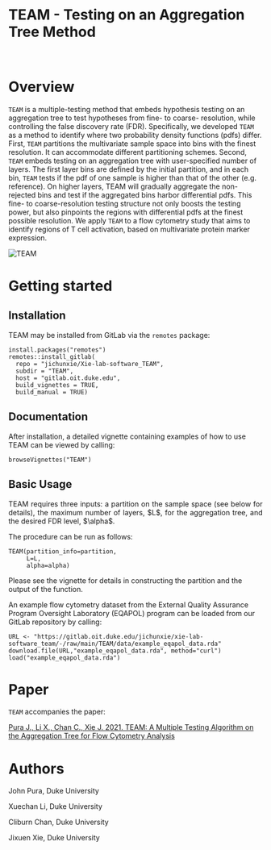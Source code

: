 # TEAM - Testing on an Aggregation Tree Method

&nbsp;

# Overview 

<p align="justify"> 

`TEAM` is a multiple-testing method that embeds hypothesis testing on an aggregation tree to test hypotheses from fine- to coarse- resolution, while controlling the false discovery rate (FDR). Specifically, we developed `TEAM` as a method to identify where two probability density functions (pdfs) differ. First, `TEAM` partitions the multivariate sample space into bins with the finest resolution. It can accommodate different partitioning schemes. Second, `TEAM` embeds testing on an aggregation tree with user-specified number of layers. The first layer bins are defined by the initial partition, and in each bin, `TEAM` tests if the pdf of one sample is higher than that of the other (e.g. reference). On higher layers, TEAM will gradually aggregate the non-rejected bins and test if the aggregated bins harbor differential pdfs. This fine- to coarse-resolution testing structure not only boosts the testing power, but also pinpoints the regions with differential pdfs at the finest possible resolution. We apply `TEAM` to a flow cytometry study that aims to identify regions of T cell activation, based on multivariate protein marker expression.
  
 </p>

![TEAM](/uploads/7475dbf686561699ebfc809904dd2d0d/TEAM.png)

# Getting started

## Installation

TEAM may be installed from GitLab via the `remotes` package:
  
```{r,eval=FALSE}
install.packages("remotes")
remotes::install_gitlab(
  repo = "jichunxie/Xie-lab-software_TEAM",
  subdir = "TEAM",
  host = "gitlab.oit.duke.edu",
  build_vignettes = TRUE,
  build_manual = TRUE)
```

## Documentation

After installation, a detailed vignette containing examples of how to use TEAM can be viewed by calling:
```{r,eval=FALSE}
browseVignettes("TEAM")
```

## Basic Usage
<p align="justify">
TEAM requires three inputs: a partition on the sample space (see below for details), the maximum number of layers, $L$, for the aggregation tree, and the desired FDR level, $\alpha$.

The procedure can be run as follows:
</p>
 
```{r, eval=FALSE}
TEAM(partition_info=partition,
     L=L,
     alpha=alpha)
```

Please see the vignette for details in constructing the partition and the output of the function.

An example flow cytometry dataset from the External Quality Assurance Program Oversight Laboratory (EQAPOL) program can be loaded from our GitLab repository by calling:

```{r, eval=FALSE}
URL <- "https://gitlab.oit.duke.edu/jichunxie/xie-lab-software_team/-/raw/main/TEAM/data/example_eqapol_data.rda"
download.file(URL,"example_eqapol_data.rda", method="curl")
load("example_eqapol_data.rda")
```

# Paper

`TEAM` accompanies the paper:
   
[Pura J., Li X., Chan C., Xie J. 2021. TEAM: A Multiple Testing Algorithm on the Aggregation Tree for Flow Cytometry Analysis](https://arxiv.org/abs/1906.07757)


# Authors

John Pura, Duke University 

Xuechan Li, Duke University

Cliburn Chan, Duke University

Jixuen Xie, Duke University
